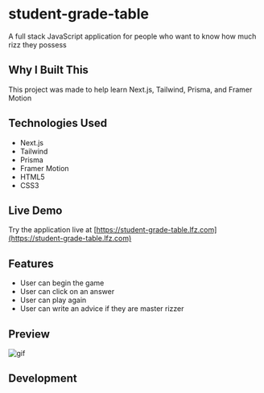 # student-grade-table

A full stack JavaScript application for people who want to know how much rizz they possess

## Why I Built This

This project was made to help learn Next.js, Tailwind, Prisma, and Framer Motion

## Technologies Used

- Next.js
- Tailwind
- Prisma
- Framer Motion
- HTML5
- CSS3

## Live Demo

Try the application live at [https://student-grade-table.lfz.com](https://student-grade-table.lfz.com)

## Features

- User can begin the game
- User can click on an answer
- User can play again
- User can write an advice if they are master rizzer

## Preview

![gif](rizz-o-meter/public/assets/rizz.gif)

## Development
